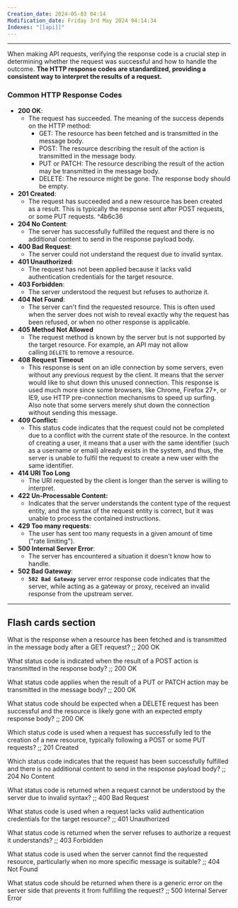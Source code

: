 ```yaml
---
Creation_date: 2024-05-03 04:14
Modification_date: Friday 3rd May 2024 04:14:34
Indexes: "[[api]]"
---
```


----
When making API requests, verifying the response code is a crucial step in determining whether the request was successful and how to handle the outcome. **The HTTP response codes are standardized, providing a consistent way to interpret the results of a request.**
### Common HTTP Response Codes

- **200 OK**:  
    - The request has succeeded. The meaning of the success depends on the HTTP method:
        - GET: The resource has been fetched and is transmitted in the message body.
        - POST: The resource describing the result of the action is transmitted in the message body.
        - PUT or PATCH: The resource describing the result of the action may be transmitted in the message body.
        - DELETE: The resource might be gone. The response body should be empty.
- **201 Created**: 
	- The request has succeeded and a new resource has been created as a result. This is typically the response sent after POST requests, or some PUT requests. ^4b6c36
- **204 No Content**: 
	- The server has successfully fulfilled the request and there is no additional content to send in the response payload body.
- **400 Bad Request**: 
	- The server could not understand the request due to invalid syntax.
- **401 Unauthorized**: 
	- The request has not been applied because it lacks valid authentication credentials for the target resource.
- **403 Forbidden**: 
	- The server understood the request but refuses to authorize it.
- **404 Not Found**: 
	- The server can't find the requested resource. This is often used when the server does not wish to reveal exactly why the request has been refused, or when no other response is applicable.
- **405 Method Not Allowed**
	- The request method is known by the server but is not supported by the target resource. For example, an API may not allow calling `DELETE` to remove a resource.
- **408 Request Timeout**
	- This response is sent on an idle connection by some servers, even without any previous request by the client. It means that the server would like to shut down this unused connection. This response is used much more since some browsers, like Chrome, Firefox 27+, or IE9, use HTTP pre-connection mechanisms to speed up surfing. Also note that some servers merely shut down the connection without sending this message.
- **409 Conflict:**
	- This status code indicates that the request could not be completed due to a conflict with the current state of the resource. In the context of creating a user, it means that a user with the same identifier (such as a username or email) already exists in the system, and thus, the server is unable to fulfil the request to create a new user with the same identifier.
- **414 URI Too Long**
	- The URI requested by the client is longer than the server is willing to interpret.
- **422 Un-Processable Content:**
	- Indicates that the server understands the content type of the request entity, and the syntax of the request entity is correct, but it was unable to process the contained instructions.
- **429 Too many requests**:
	- The user has sent too many requests in a given amount of time ("rate limiting").
- **500 Internal Server Error**: 
	- The server has encountered a situation it doesn't know how to handle.
-  **502 Bad Gateway**: 
	- **`502 Bad Gateway`** server error response code indicates that the server, while acting as a gateway or proxy, received an invalid response from the upstream server.


---
## Flash cards section

What is the response when a resource has been fetched and is transmitted in the message body after a GET request? ;; 200 OK
<!--SR:!2024-05-06,1,230-->
What status code is indicated when the result of a POST action is transmitted in the response body? ;; 200 OK
<!--SR:!2024-05-06,1,230-->
What status code applies when the result of a PUT or PATCH action may be transmitted in the message body? ;; 200 OK
<!--SR:!2024-05-06,1,230-->
What status code should be expected when a DELETE request has been successful and the resource is likely gone with an expected empty response body? ;; 200 OK
<!--SR:!2024-05-06,1,230-->
Which status code is used when a request has successfully led to the creation of a new resource, typically following a POST or some PUT requests? ;; 201 Created
<!--SR:!2024-05-06,1,230-->
Which status code indicates that the request has been successfully fulfilled and there is no additional content to send in the response payload body? ;; 204 No Content
<!--SR:!2024-05-08,3,250-->
What status code is returned when a request cannot be understood by the server due to invalid syntax? ;; 400 Bad Request
<!--SR:!2024-05-06,1,230-->
What status code is used when a request lacks valid authentication credentials for the target resource? ;; 401 Unauthorized
<!--SR:!2024-05-06,1,230-->
What status code is returned when the server refuses to authorize a request it understands? ;; 403 Forbidden
<!--SR:!2024-05-06,1,230-->
What status code is used when the server cannot find the requested resource, particularly when no more specific message is suitable? ;; 404 Not Found
<!--SR:!2024-05-06,1,230-->
What status code should be returned when there is a generic error on the server side that prevents it from fulfilling the request? ;; 500 Internal Server Error
<!--SR:!2024-05-06,1,230-->


